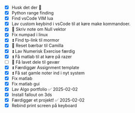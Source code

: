 - [x] Husk det der 🔽
- [x] Python range finding
- [x] Find vsCode VIM lua
- [x] Lav custom keybind i vsCode til at køre make kommandoer.
- [x] 🔼 Skriv note om Null vektor
- [x] Fix numpad i linux
- [x] ⏫  Find tp-link til mormor
- [x] 🔺  Reset bærbar til Camilla
- [x] ⏫  Lav Numerisk Exercise færdig
- [x] ⏫  Få matlab til at køre på razer
- [ ] 🔽   Få lavet dele til gevær
- [x] ⏫ Færdiggør Assignment template
- [x] ⏫ Få sat gamle noter ind i nyt system
- [x] Fix matlab
- [x] Fix matlab gui
- [x] Lav Algo portfolio ✅ 2025-02-02
- [x] Install fallout on 3ds
- [x] Færdiggør et projekt! ✅ 2025-02-02
- [x] Rebind print screen på keyboard